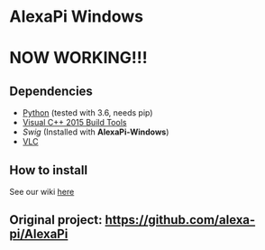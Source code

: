# AlexaPi Windows 

# NOW WORKING!!!

## Dependencies

* [Python](https://www.python.org/downloads/windows/) (tested with 3.6, needs pip)
* [Visual C++ 2015 Build Tools](http://landinghub.visualstudio.com/visual-cpp-build-tools)
* _Swig_ (Installed with **AlexaPi-Windows**)
* [VLC](http://www.videolan.org/vlc/download-windows.html)

## How to install

See our wiki [here](https://github.com/alexa-pi/AlexaPi-Windows/wiki/Installing)

## Original project: https://github.com/alexa-pi/AlexaPi

